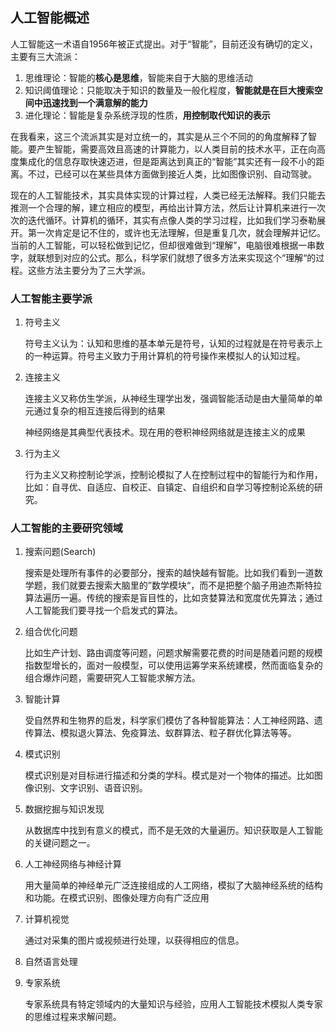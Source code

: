 ## 人工智能概述

人工智能这一术语自1956年被正式提出。对于“智能”，目前还没有确切的定义，主要有三大流派：

1. 思维理论：智能的**核心是思维**，智能来自于大脑的思维活动
2. 知识阈值理论：只能取决于知识的数量及一般化程度，**智能就是在巨大搜索空间中迅速找到一个满意解的能力**
3. 进化理论：智能是复杂系统浮现的性质，**用控制取代知识的表示**

​    在我看来，这三个流派其实是对立统一的，其实是从三个不同的的角度解释了智能。要产生智能，需要高效且高速的计算能力，以人类目前的技术水平，正在向高度集成化的信息存取快速迈进，但是距离达到真正的“智能”其实还有一段不小的距离。不过，已经可以在某些具体方面做到接近人类，比如图像识别、自动驾驶。

​	现在的人工智能技术，其实具体实现的计算过程，人类已经无法解释。我们只能去推测一个合理的解，建立相应的模型，再给出计算方法，然后让计算机来进行一次次的迭代循环。计算机的循环，其实有点像人类的学习过程，比如我们学习泰勒展开。第一次肯定是记不住的，或许也无法理解，但是重复几次，就会理解并记忆。当前的人工智能，可以轻松做到记忆，但却很难做到“理解”，电脑很难根据一串数字，就联想到对应的公式。那么，科学家们就想了很多方法来实现这个“理解“的过程。这些方法主要分为了三大学派。

### 人工智能主要学派

1. 符号主义

   符号主义认为：认知和思维的基本单元是符号，认知的过程就是在符号表示上的一种运算。符号主义致力于用计算机的符号操作来模拟人的认知过程。

2. 连接主义

   连接主义又称仿生学派，从神经生理学出发，强调智能活动是由大量简单的单元通过复杂的相互连接后得到的结果

   神经网络是其典型代表技术。现在用的卷积神经网络就是连接主义的成果

3. 行为主义

   行为主义又称控制论学派，控制论模拟了人在控制过程中的智能行为和作用，比如：自寻优、自适应、自校正、自镇定、自组织和自学习等控制论系统的研究。

### 人工智能的主要研究领域

1. 搜索问题(Search)

   搜索是处理所有事件的必要部分，搜索的越快越有智能。比如我们看到一道数学题，我们就要去搜索大脑里的”数学模块“，而不是把整个脑子用迪杰斯特拉算法遍历一遍。传统的搜索是盲目性的，比如贪婪算法和宽度优先算法；通过人工智能我们要寻找一个启发式的算法。

2. 组合优化问题

   比如生产计划、路由调度等问题，问题求解需要花费的时间是随着问题的规模指数型增长的，面对一般模型，可以使用运筹学来系统建模，然而面临复杂的组合爆炸问题，需要研究人工智能求解方法。

3. 智能计算

   受自然界和生物界的启发，科学家们模仿了各种智能算法：人工神经网路、遗传算法、模拟退火算法、免疫算法、蚁群算法、粒子群优化算法等等。

4. 模式识别

   模式识别是对目标进行描述和分类的学科。模式是对一个物体的描述。比如图像识别、文字识别、语音识别。

5. 数据挖掘与知识发现

   从数据库中找到有意义的模式，而不是无效的大量遍历。知识获取是人工智能的关键问题之一。

6. 人工神经网络与神经计算

   用大量简单的神经单元广泛连接组成的人工网络，模拟了大脑神经系统的结构和功能。在模式识别、图像处理方向有广泛应用

7. 计算机视觉

   通过对采集的图片或视频进行处理，以获得相应的信息。

8. 自然语言处理

9. 专家系统

   专家系统具有特定领域内的大量知识与经验，应用人工智能技术模拟人类专家的思维过程来求解问题。

   

